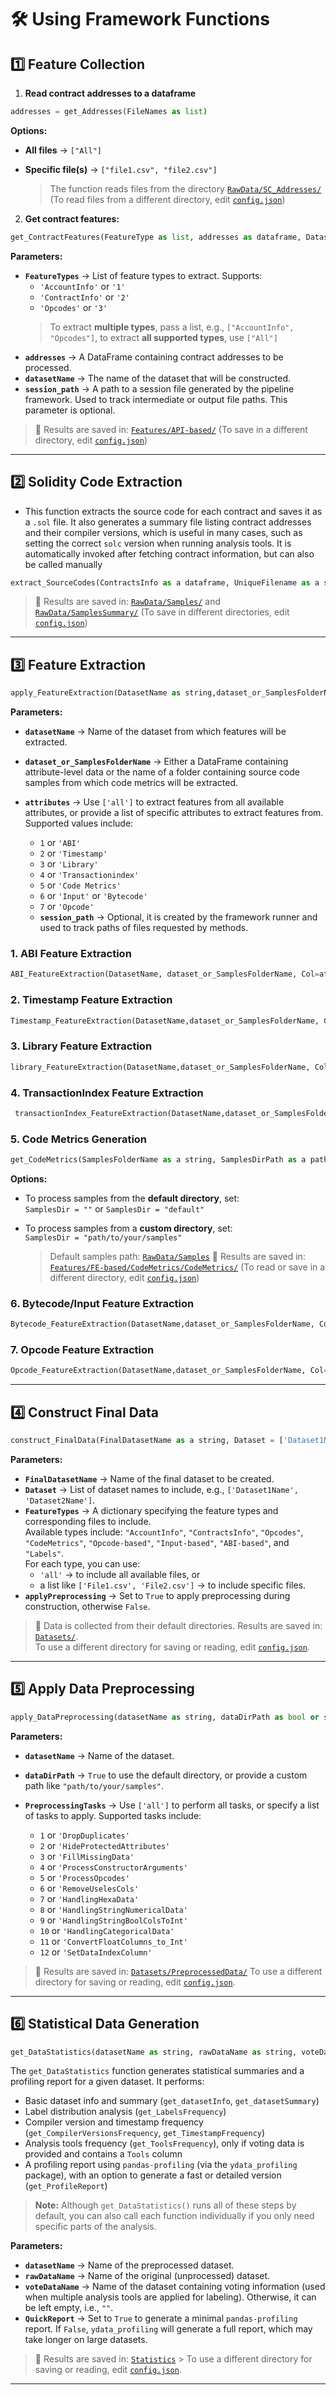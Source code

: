 # 🛠️ Using Framework Functions

## 1️⃣ Feature Collection

1. **Read contract addresses to a dataframe**
```python
addresses = get_Addresses(FileNames as list)
```
**Options:**
- **All files** → `["All"]`  
- **Specific file(s)** → `["file1.csv", "file2.csv"]`

   > The function reads files from the directory [`RawData/SC_Addresses/`](https://github.com/DIVE4Data/DIVE/tree/main/RawData/SC_Addresses) (To read files from a different directory, edit [`config.json`](https://github.com/DIVE4Data/DIVE/blob/main/config.json))

2. **Get contract features:**
```python
get_ContractFeatures(FeatureType as list, addresses as dataframe, DatasetName as a string,  session_path=None)
```
**Parameters:**
- **`FeatureTypes`** → List of feature types to extract. Supports:
   - `'AccountInfo'` or `'1'`  
   - `'ContractInfo'` or `'2'`  
   - `'Opcodes'` or `'3'`  
  > To extract **multiple types**, pass a list, e.g., `["AccountInfo", "Opcodes"]`, to extract **all supported types**, use `["All"]`
- **`addresses`** → A DataFrame containing contract addresses to be processed.
- **`datasetName`** → The name of the dataset that will be constructed.
- **`session_path`** → A path to a session file generated by the pipeline framework. Used to track intermediate or output file paths. This parameter is optional.

> 📁 Results are saved in: [`Features/API-based/`](https://github.com/DIVE4Data/DIVE/tree/main/Features/API-based) (To save in a different directory, edit [`config.json`](https://github.com/DIVE4Data/DIVE/blob/main/config.json))
---

## 2️⃣ Solidity Code Extraction
* This function extracts the source code for each contract and saves it as a `.sol` file. It also generates a summary file listing contract addresses and their compiler versions, which is useful in many cases, such as setting the correct `solc` version when running analysis tools. It is automatically invoked after fetching contract information, but can also be called manually
```python
extract_SourceCodes(ContractsInfo as a dataframe, UniqueFilename as a string, DatasetName as a string, session_path=None)
```
> 📁 Results are saved in: [`RawData/Samples/`](https://github.com/DIVE4Data/DIVE/tree/main/RawData/Samples) and [`RawData/SamplesSummary/`](https://github.com/DIVE4Data/DIVE/tree/main/RawData/SamplesSummary) (To save in different directories, edit [`config.json`](https://github.com/DIVE4Data/DIVE/blob/main/config.json))

---
## 3️⃣ Feature Extraction
```python
apply_FeatureExtraction(DatasetName as string,dataset_or_SamplesFolderName as DataFrame or path,attributes as list,session_path=None)
```
**Parameters:**
- **`datasetName`** → Name of the dataset from which features will be extracted.
- **`dataset_or_SamplesFolderName`** → Either a DataFrame containing attribute-level data or the name of a folder containing source code samples from which code metrics will be extracted.
- **`attributes`** →  Use `['all']` to extract features from all available attributes, or provide a list of specific attributes to extract features from. Supported values include:

   - `1` or  `'ABI'`
   - `2` or  `'Timestamp'`
   - `3` or  `'Library'`
   - `4` or  `'Transactionindex'`
   - `5` or  `'Code Metrics'`
   - `6` or  `'Input'` or `'Bytecode'`
   - `7` or  `'Opcode'`
  - **`session_path`** → Optional, it is created by the framework runner and used to track paths of files requested by methods.       
### 1. ABI Feature Extraction
```python
ABI_FeatureExtraction(DatasetName, dataset_or_SamplesFolderName, Col=attribute,session_path=None)
```
### 2. Timestamp Feature Extraction
```python
Timestamp_FeatureExtraction(DatasetName,dataset_or_SamplesFolderName, Col=attribute,session_path=None)
```
### 3. Library Feature Extraction
```python
library_FeatureExtraction(DatasetName,dataset_or_SamplesFolderName, Col=attribute, session_path=None)
```
### 4. TransactionIndex Feature Extraction
```python
 transactionIndex_FeatureExtraction(DatasetName,dataset_or_SamplesFolderName, Col=attribute, session_path=None)
```
### 5. Code Metrics Generation
```python
get_CodeMetrics(SamplesFolderName as a string, SamplesDirPath as a path, DatasetName as a string,session_path=None)
```
**Options:**

- To process samples from the **default directory**, set:  
  `SamplesDir = ""` or `SamplesDir = "default"`

- To process samples from a **custom directory**, set:  
  `SamplesDir = "path/to/your/samples"`
    
  > Default samples path: [`RawData/Samples`](https://github.com/SMART-DIVE/DIVE/tree/main/RawData/Samples)
  > 📁 Results are saved in: [`Features/FE-based/CodeMetrics/CodeMetrics/`](https://github.com/SMART-DIVE/DIVE/tree/main/Features/FE-based/CodeMetrics/CodeMetrics)
  > (To read or save in a different directory, edit [`config.json`](https://github.com/SMART-DIVE/DIVE/blob/main/config.json))

### 6. Bytecode/Input Feature Extraction
```python
Bytecode_FeatureExtraction(DatasetName,dataset_or_SamplesFolderName, Col=attribute,session_path=None)
```
### 7. Opcode Feature Extraction
```python
Opcode_FeatureExtraction(DatasetName,dataset_or_SamplesFolderName, Col=attribute, session_path=None)
```
---

## 4️⃣ Construct Final Data
```python
construct_FinalData(FinalDatasetName as a string, Dataset = ['Dataset1Name','Dataset2Name',...], FeatureTypes = {'Type1':['All' 'or list files'], 'Type2':['All' 'or list files'] , ... }, applyPreprocessing = False, session_path=None)
```
**Parameters:**
- **`FinalDatasetName`** → Name of the final dataset to be created.
- **`Dataset`** → List of dataset names to include, e.g., `['Dataset1Name', 'Dataset2Name']`.
- **`FeatureTypes`** → A dictionary specifying the feature types and corresponding files to include.  
  Available types include: `"AccountInfo"`, `"ContractsInfo"`, `"Opcodes"`, `"CodeMetrics"`, `"Opcode-based"`, `"Input-based"`, `"ABI-based"`, and `"Labels"`.  
  For each type, you can use:
  - `'all'` → to include all available files, or  
  - a list like `['File1.csv', 'File2.csv']` → to include specific files.
- **`applyPreprocessing`** → Set to `True` to apply preprocessing during construction, otherwise `False`.

> 📁 Data is collected from their default directories. Results are saved in: [`Datasets/`](https://github.com/SMART-DIVE/DIVE/tree/main/Datasets).  
> To use a different directory for saving or reading, edit [`config.json`](https://github.com/SMART-DIVE/DIVE/blob/main/config.json).

--- 

## 5️⃣ Apply Data Preprocessing

```python
apply_DataPreprocessing(datasetName as string, dataDirPath as bool or string, PreprocessingTasks as a list, session_path=None)
```

**Parameters:**
- **`datasetName`** → Name of the dataset.
- **`dataDirPath`** → `True` to use the default directory, or provide a custom path like `"path/to/your/samples"`.
- **`PreprocessingTasks`** → Use `['all']` to perform all tasks, or specify a list of tasks to apply. Supported tasks include:

  - `1` or `'DropDuplicates'`
  - `2` or `'HideProtectedAttributes'`
  - `3` or `'FillMissingData'`
  - `4` or `'ProcessConstructorArguments'`
  - `5` or `'ProcessOpcodes'`
  - `6` or `'RemoveUselesCols'`
  - `7` or `'HandlingHexaData'`
  - `8` or `'HandlingStringNumericalData'`
  - `9` or `'HandlingStringBoolColsToInt'`
  - `10` or `'HandlingCategoricalData'`
  - `11` or `'ConvertFloatColumns_to_Int'`
  - `12` or `'SetDataIndexColumn'`

> 📁 Results are saved in: [`Datasets/PreprocessedData/`](https://github.com/SMART-DIVE/DIVE/tree/main/Datasets/PreprocessedData)
> To use a different directory for saving or reading, edit [`config.json`](https://github.com/SMART-DIVE/DIVE/blob/main/config.json).
     
---

## 6️⃣ Statistical Data Generation

```python
get_DataStatistics(datasetName as string, rawDataName as string, voteDataName as string, QuickReport as bool)
```

The `get_DataStatistics` function generates statistical summaries and a profiling report for a given dataset. It performs:

- Basic dataset info and summary (`get_datasetInfo`, `get_datasetSummary`)
- Label distribution analysis (`get_LabelsFrequency`)
- Compiler version and timestamp frequency (`get_CompilerVersionsFrequency`, `get_TimestampFrequency`)
- Analysis tools frequency (`get_ToolsFrequency`), only if voting data is provided and contains a `Tools` column
- A profiling report using `pandas-profiling` (via the `ydata_profiling` package), with an option to generate a fast or detailed version (`get_ProfileReport`)

> **Note:** Although `get_DataStatistics()` runs all of these steps by default, you can also call each function individually if you only need specific parts of the analysis.

**Parameters:**
- **`datasetName`** → Name of the preprocessed dataset.
- **`rawDataName`** → Name of the original (unprocessed) dataset.
- **`voteDataName`** → Name of the dataset containing voting information (used when multiple analysis tools are applied for labeling). Otherwise, it can be left empty, i.e., `""`.
- **`QuickReport`** → Set to `True` to generate a minimal `pandas-profiling` report. If `False`, `ydata_profiling` will generate a full report, which may take longer on large datasets.

  
> 📁 Results are saved in: [`Statistics`](https://github.com/SMART-DIVE/DIVE/tree/main/Statistics) > To use a different directory for saving or reading, edit [`config.json`](https://github.com/SMART-DIVE/DIVE/blob/main/config.json).
---
